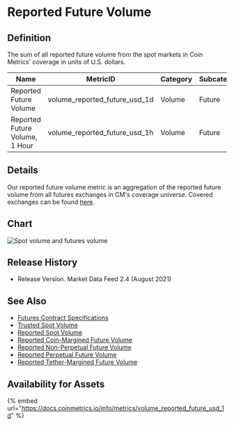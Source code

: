 # Reported Future Volume

## Definition

The sum of all reported future volume from the spot markets in Coin Metrics' coverage in units of U.S. dollars.

| Name                           | MetricID                          | Category | Subcategory | Type | Unit | Interval |
| ------------------------------ | --------------------------------- | -------- | ----------- | ---- | ---- | -------- |
| Reported Future Volume         | volume\_reported\_future\_usd\_1d | Volume   | Future      | Sum  | USD  | 1d       |
| Reported Future Volume, 1 Hour | volume\_reported\_future\_usd\_1h | Volume   | Future      | Sum  | USD  | 1h       |

## Details

Our reported future volume metric is an aggregation of the reported future volume from all futures exchanges in CM's coverage universe.  Covered exchanges can be found [here](../../exchanges/all-exchanges.md).

## Chart

![Spot volume and futures volume](../../.gitbook/assets/coin\_metrics\_network\_data\_2021-08-26t18-41.png)

## Release History

* Release Version. Market Data Feed 2.4 (August 2021)&#x20;

## See Also

* [Futures Contract Specifications](../../market-data/derivatives-contract-specifications.md)
* [Trusted Spot Volume](volume\_trusted\_spot\_usd\_1d.md)
* [Reported Spot Volume](volume\_reported\_spot\_usd\_1d.md)
* [Reported Coin-Margined Future Volume](volume\_reported\_future\_coin\_margined\_usd\_1d.md)
* [Reported Non-Perpetual Future Volume](volume\_reported\_future\_nonperpetual\_usd\_1d.md)
* [Reported Perpetual Future Volume](volume\_reported\_future\_perpetual\_usd\_1d.md)
*   [Reported Tether-Margined Future Volume](volume\_reported\_future\_tether\_margined\_usd\_1d.md)



## Availability for Assets

{% embed url="https://docs.coinmetrics.io/info/metrics/volume_reported_future_usd_1d" %}


